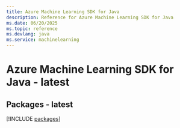 ```yaml
---
title: Azure Machine Learning SDK for Java
description: Reference for Azure Machine Learning SDK for Java
ms.date: 06/20/2025
ms.topic: reference
ms.devlang: java
ms.service: machinelearning
---
```

# Azure Machine Learning SDK for Java - latest
## Packages - latest
[!INCLUDE [packages](machine-learning-index.md)]